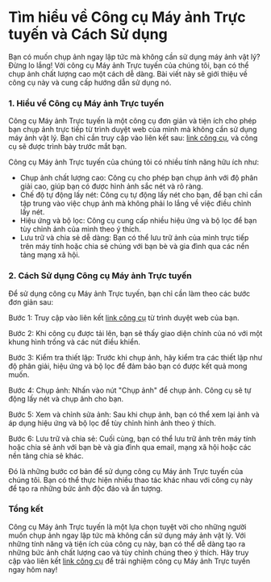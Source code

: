 Tìm hiểu về Công cụ Máy ảnh Trực tuyến và Cách Sử dụng
======================================================

Bạn có muốn chụp ảnh ngay lập tức mà không cần sử dụng máy ảnh vật lý? Đừng lo lắng! Với công cụ Máy ảnh Trực tuyến của chúng tôi, bạn có thể chụp ảnh chất lượng cao một cách dễ dàng. Bài viết này sẽ giới thiệu về công cụ này và cung cấp hướng dẫn sử dụng nó.

### 1. Hiểu về Công cụ Máy ảnh Trực tuyến

Công cụ Máy ảnh Trực tuyến là một công cụ đơn giản và tiện ích cho phép bạn chụp ảnh trực tiếp từ trình duyệt web của mình mà không cần sử dụng máy ảnh vật lý. Bạn chỉ cần truy cập vào liên kết sau: [link công cụ](https://www.onlinecalculatorsfree.com/vi/tools/camera.html), và công cụ sẽ được trình bày trước mắt bạn.

Công cụ Máy ảnh Trực tuyến của chúng tôi có nhiều tính năng hữu ích như:

- Chụp ảnh chất lượng cao: Công cụ cho phép bạn chụp ảnh với độ phân giải cao, giúp bạn có được hình ảnh sắc nét và rõ ràng.
- Chế độ tự động lấy nét: Công cụ tự động lấy nét cho bạn, để bạn chỉ cần tập trung vào việc chụp ảnh mà không phải lo lắng về việc điều chỉnh lấy nét.
- Hiệu ứng và bộ lọc: Công cụ cung cấp nhiều hiệu ứng và bộ lọc để bạn tùy chỉnh ảnh của mình theo ý thích.
- Lưu trữ và chia sẻ dễ dàng: Bạn có thể lưu trữ ảnh của mình trực tiếp trên máy tính hoặc chia sẻ chúng với bạn bè và gia đình qua các nền tảng mạng xã hội.

### 2. Cách Sử dụng Công cụ Máy ảnh Trực tuyến

Để sử dụng công cụ Máy ảnh Trực tuyến, bạn chỉ cần làm theo các bước đơn giản sau:

Bước 1: Truy cập vào liên kết [link công cụ](https://www.onlinecalculatorsfree.com/vi/tools/camera.html) từ trình duyệt web của bạn.

Bước 2: Khi công cụ được tải lên, bạn sẽ thấy giao diện chính của nó với một khung hình trống và các nút điều khiển.

Bước 3: Kiểm tra thiết lập: Trước khi chụp ảnh, hãy kiểm tra các thiết lập như độ phân giải, hiệu ứng và bộ lọc để đảm bảo bạn có được kết quả mong muốn.

Bước 4: Chụp ảnh: Nhấn vào nút "Chụp ảnh" để chụp ảnh. Công cụ sẽ tự động lấy nét và chụp ảnh cho bạn.

Bước 5: Xem và chỉnh sửa ảnh: Sau khi chụp ảnh, bạn có thể xem lại ảnh và áp dụng hiệu ứng và bộ lọc để tùy chỉnh hình ảnh theo ý thích.

Bước 6: Lưu trữ và chia sẻ: Cuối cùng, bạn có thể lưu trữ ảnh trên máy tính hoặc chia sẻ ảnh với bạn bè và gia đình qua email, mạng xã hội hoặc các nền tảng chia sẻ khác.

Đó là những bước cơ bản để sử dụng công cụ Máy ảnh Trực tuyến của chúng tôi. Bạn có thể thực hiện nhiều thao tác khác nhau với công cụ này để tạo ra những bức ảnh độc đáo và ấn tượng.

### Tổng kết

Công cụ Máy ảnh Trực tuyến là một lựa chọn tuyệt vời cho những người muốn chụp ảnh ngay lập tức mà không cần sử dụng máy ảnh vật lý. Với những tính năng và tiện ích của công cụ này, bạn có thể dễ dàng tạo ra những bức ảnh chất lượng cao và tùy chỉnh chúng theo ý thích. Hãy truy cập vào liên kết [link công cụ](https://www.onlinecalculatorsfree.com/vi/tools/camera.html) để trải nghiệm công cụ Máy ảnh Trực tuyến ngay hôm nay!